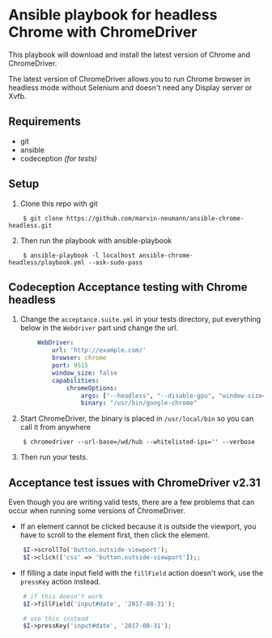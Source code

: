 # Ansible playbook for headless Chrome with ChromeDriver  

This playbook will download and install the latest version of Chrome and ChromeDriver.  

The latest version of ChromeDriver allows you to run Chrome browser in headless mode without Selenium and doesn't need any Display server or Xvfb.

## Requirements

- git
- ansible
- codeception _(for tests)_

## Setup

1. Clone this repo with git  

```shell
    $ git clone https://github.com/marvin-neumann/ansible-chrome-headless.git
```

2. Then run the playbook with ansible-playbook  

```shell
    $ ansible-playbook -l localhost ansible-chrome-headless/playbook.yml --ask-sudo-pass
```

## Codeception Acceptance testing with Chrome headless  

1. Change the `acceptance.suite.yml` in your tests directory, put everything below in the `Webdriver` part und change the url.  

```yaml
        WebDriver:
            url: 'http://example.com/'
            browser: chrome
            port: 9515
            window_size: false
            capabilities:
                chromeOptions:
                    args: ["--headless", "--disable-gpu", "window-size=1920x1080"]
                    binary: "/usr/bin/google-chrome"
```

2. Start ChromeDriver, the binary is placed in `/usr/local/bin` so you can call it from anywhere  

```shell
    $ chromedriver --url-base=/wd/hub --whitelisted-ips='' --verbose
```

3. Then run your tests.  

## Acceptance test issues with ChromeDriver v2.31  
Even though you are writing valid tests, there are a few problems that can occur when running some versions of ChromeDriver.  

- If an element cannot be clicked because it is outside the viewport, you have to scroll to the element first, then click the element.  

```php
    $I->scrollTo('button.outside-viewport');
    $I->click(['css' => 'button.outside-viewport']);;
```

- If filling a date input field with the `fillField` action doesn't work, use the `pressKey` action instead.

```php
    # if this doesn't work  
    $I->fillField('input#date', '2017-08-31');  
```

```php
    # use this instead  
    $I->pressKey('input#date', '2017-08-31');  
```

